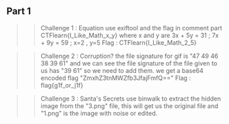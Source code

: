 ## Part 1

>> Challenge 1 : Equation
use exiftool and the flag in comment part
CTFlearn{I_Like_Math_x_y} where x and y are 
3x + 5y = 31 ; 7x + 9y = 59 ; x=2 , y=5
Flag : CTFlearn{I_Like_Math_2_5}

>> Challenge 2 : Corruption?
the file signature for gif is "47 49 46 38 39 61" and we can see the file signature of the file given to us has "39 61" so we need to add them.
we get a base64 encoded flag "ZmxhZ3tnMWZfb3JfajFmfQ==" 
Flag : flag{g1f_or_j1f}

>> Challenge 3 : Santa's Secrets
use binwalk to extract the hidden image from the "3.png" file, this will get us the original file and "1.png" is the image with noise or edited.
